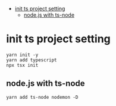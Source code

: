
- [init ts project setting](#init-ts-project-setting)
  - [node.js with ts-node](#nodejs-with-ts-node)


# init ts project setting

```
yarn init -y
yarn add typescript
npx tsx init
```

## node.js with ts-node

```
yarn add ts-node nodemon -D

```
